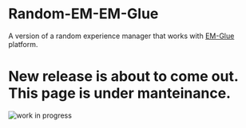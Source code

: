 # Random-EM-EM-Glue

A version of a random experience manager that works with [EM-Glue](https://github.com/liogiu2/EM-Glue) platform. 
# New release is about to come out. This page is under manteinance.
![work in progress](https://icambrogiolorenzetti.edu.it/wp-content/uploads/sites/91/Work-in-progress-1024x603-1.png?x67262)